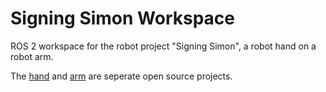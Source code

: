 # Signing Simon Workspace

ROS 2 workspace for the robot project "Signing Simon", a robot hand on a robot arm. 

The [hand](https://red-rabbit-robotics.ghost.io/rx1-humanoid-hand-assembly-instruction/) and [arm](https://www.instructables.com/EEZYbotARM-Mk2-3D-Printed-Robot/) are seperate open source projects. 
